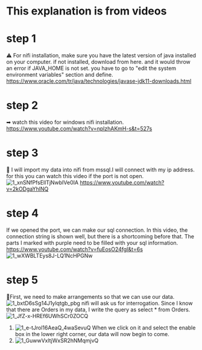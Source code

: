 # This explanation is from videos
# step 1 
⚠ For nifi installation, make sure you have the latest version of java installed on your computer. if not installed, download from here. and it would throw an error if JAVA_HOME is not set.  you have to go to "edit the system environment variables" section and define.
https://www.oracle.com/tr/java/technologies/javase-jdk11-downloads.html

# step 2
➡ watch this video for windows nifi installation.
https://www.youtube.com/watch?v=nplzhAKmH-s&t=527s

# step 3
🔹 I will import my data into nifi from mssql.I will connect with my ip address. for this you can watch this video if the port is not open.
![1_xnSNfPfsEllTjNwbIVe0IA](https://user-images.githubusercontent.com/58874305/125337470-e3221200-e303-11eb-9823-968161514e87.png)
https://www.youtube.com/watch?v=2kODgaYhlNQ

# step 4
If we opened the port, we can make our sql connection. In this video, the connection string is shown well, but there is a shortcoming before that. The parts I marked with purple need to be filled with your sql information.
https://www.youtube.com/watch?v=fuEosO24fgI&t=6s
![1_wXWBLTEys8J-LQ1NcHPGNw](https://user-images.githubusercontent.com/58874305/125338208-c63a0e80-e304-11eb-935e-48e8d22037ea.png)

# step 5
🔹First, we need to make arrangements so that we can use our data.
![1_bxtD6sSg14J1ylqtgb_pbg](https://user-images.githubusercontent.com/58874305/125338526-2761e200-e305-11eb-87a7-c0f45d6978ee.png)
nifi will ask us for interrogation. Since I know that there are Orders in my data, I write the query as select * from Orders.
![1_JfZ-x-HREf6UWhSCr0ZOCQ](https://user-images.githubusercontent.com/58874305/125338551-3052b380-e305-11eb-8829-61f93d00f262.png)

1) ![1_e-tJrol16AeaQ_4waSevuQ](https://user-images.githubusercontent.com/58874305/125339256-fa61ff00-e305-11eb-84ce-d73a7ebc6271.png)
When we click on it and select the enable box in the lower right corner, our data will now begin to come.
2) ![1_GuwwVxltjWxSR2hNMqmjvQ](https://user-images.githubusercontent.com/58874305/125339289-0483fd80-e306-11eb-8899-c6621567e501.png)


